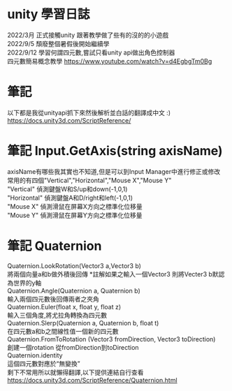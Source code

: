 # unity 學習日誌
2022/3月 正式接觸unity 跟著教學做了些有的沒的的小遊戲  
2022/9/5 頹廢整個暑假後開始繼續學  
2022/9/12 學習何謂四元數,嘗試只看unity api做出角色控制器  
四元數簡易概念教學 https://www.youtube.com/watch?v=d4EgbgTm0Bg

# 筆記
以下都是我從unityapi抓下來然後解析並白話的翻譯成中文 :)  
https://docs.unity3d.com/ScriptReference/  
# 筆記 Input.GetAxis(string axisName)  
axisName有哪些我其實也不知道,但是可以到Input Manager中進行修正或修改  
常用的有四個"Vertical","Horizontal","Mouse X","Mouse Y"  
"Vertical"   偵測鍵盤W和S/up和down(-1,0,1)  
"Horizontal" 偵測鍵盤A和D/right和left(-1,0,1)  
"Mouse X"    偵測滑鼠在屏幕X方向之標準化位移量  
"Mouse Y"    偵測滑鼠在屏幕Y方向之標準化位移量    
# 筆記 Quaternion  
Quaternion.LookRotation(Vector3 a,Vector3 b)  
將兩個向量a和b做外積後回傳 *註解如果之輸入一個Vector3 則將Vecter3 b默認為世界的y軸  
Quaternion.Angle(Quaternion a, Quaternion b)  
輸入兩個四元數後回傳兩者之夾角  
Quaternion.Euler(float x, float y, float z)  
輸入三個角度,將尤拉角轉換為四元數  
Quaternion.Slerp(Quaternion a, Quaternion b, float t)  
在四元數a和b之間線性值一個新的四元數  
Quaternion.FromToRotation (Vector3 fromDirection, Vector3 toDirection)  
創建一個rotation 從fromDirection到toDirection  
Quaternion.identity  
這個四元數對應於“無變換”  
剩下不常用所以就懶得翻譯,以下提供連結自行查看    
https://docs.unity3d.com/ScriptReference/Quaternion.html  
